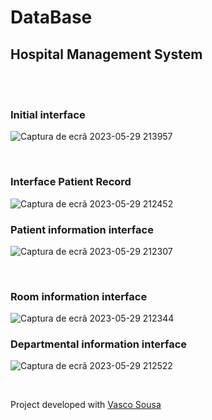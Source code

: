 # DataBase

## Hospital Management System 

<br>
<br>

### Initial interface

![Captura de ecrã 2023-05-29 213957](https://github.com/CF2001/Database/assets/84447852/5fed2819-bda0-4dd2-bf3f-eb1143185df7)

<br>

### Interface Patient Record
![Captura de ecrã 2023-05-29 212452](https://github.com/CF2001/Database/assets/84447852/ea0a3490-e605-4a18-9d78-4628349aa06e)
<br>

### Patient information interface
![Captura de ecrã 2023-05-29 212307](https://github.com/CF2001/Database/assets/84447852/a979a101-743c-405d-b20f-a4f4fddbef6c)

<br>

### Room information interface

![Captura de ecrã 2023-05-29 212344](https://github.com/CF2001/Database/assets/84447852/db3e5eaf-7d46-4298-b3fd-112073358fc4)
<br>

### Departmental information interface

![Captura de ecrã 2023-05-29 212522](https://github.com/CF2001/Database/assets/84447852/8c5d6af5-037a-4bf5-b5e6-12b5ca2a0da5)

<br>

Project developed with [Vasco Sousa](https://github.com/VS-UA)
